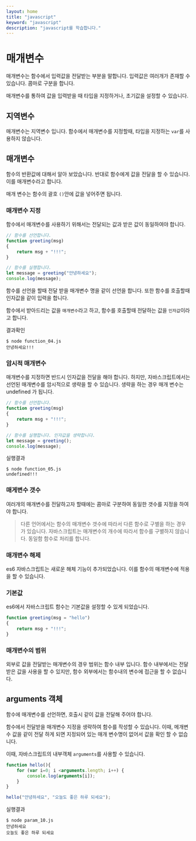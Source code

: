 ```yaml
---
layout: home
title: "javascript"
keyword: "javascript"
description: "javascript를 학습합니다."
---
```


# 매개변수
매개변수는 함수에서 입력값을 전달받는 부분을 말합니다.
입력값은 여러개가 존재할 수 있습니다. 콤마로 구분을 합니다.

매개변수를 통하여 값을 입력받을 때 타입을 지정하거나, 초기값을 설정할 수 있습니다.

## 지역변수
매개변수는 지역변수 입니다.
함수에서 매개변수를 지정할때, 타입을 지정하는 `var`를 사용하지 않습니다.



## 매개변수
함수의 반환값에 대해서 알아 보았습니다. 반대로 함수에게 값을 전달을 할 수 있습니다.  
이를 매개변수라고 합니다.

매개 변수는 함수의 괄호 `()`안에 값을 넣어주면 됩니다.

### 매개변수 지정
함수에서 매개변수를 사용하기 위해서는 전달되는 값과 받은 값이 동일하여야 합니다.

```javascript
// 함수를 선언합니다.
function greeting(msg)
{
    return msg + "!!!";
}

// 함수를 실행합니다.
let message = greeting("안녕하세요");
console.log(message);
```

함수를 선언을 할때 전달 받을 매개변수 명을 같이 선언을 합니다. 또한 함수를 호출할때 인자값을 같이 입력을 합니다.

함수에서 받아드리는 값을 `매개변수`라고 하고, 함수를 호출할때 전달하는 값을 `인자값`이라고 합니다.

결과확인
```
$ node function_04.js
안녕하세요!!!
```

### 암시적 매개변수
매개변수를 지정하면 반드시 인자값을 전달을 해야 합니다. 하지만, 자바스크립트에서는 선언된 매개변수를 암시적으로 생략을 할 수 있습니다.
생략을 하는 경우 매개 변수는 undefined 가 됩니다.

```javascript
// 함수를 선언합니다.
function greeting(msg)
{
    return msg + "!!!";
}

// 함수를 실행합니다. 인자값을 생략합니다.
let message = greeting();
console.log(message);
```

실행결과
```
$ node function_05.js
undefined!!!
```

### 매게변수 갯수
여러개의 매개변수를 전달하고자 할때에는 콤마로 구분하여 동일한 갯수를 지정을 하여야 합니다.

> 다른 언어에서는 함수의 매개변수 갯수에 따라서 다른 함수로 구별을 하는 경우가 있습니다.
> 자바스크립트는 매개변수의 개수에 따라서 함수를 구별하지 않습니다. 동일함 함수로 처리를 합니다.


### 매개변수 해제
es6 자바스크립트는 새로운 해체 기능이 추가되었습니다.
이를 함수의 매개변수에 적용을 할 수 있습니다.

### 기본값
es6에서 자바스크립트 함수는 기본값을 설정할 수 있게 되었습니다.

```javascript
function greeting(msg = "hello")
{
    return msg + "!!!";
}
```

### 매개변수의 범위
외부로 값을 전달받는 매개변수의 경우 범위는 함수 내부 입니다.
함수 내부에서는 전달 받은 값을 사용을 할 수 있지만, 함수 외부에서는 함수내의 변수에 접근을 할 수 없습니다.



## arguments 객체
함수에 매개변수를 선언하면, 호출시 같이 값을 전달해 주어야 합니다.

함수에서 전달받을 매개변수 지정을 생략하여 함수를 작성할 수 있습니다. 이때, 메개변수 값을 같이 전달 하게 되면
지정되어 있는 매개 변수명이 없어서 값을 확인 할 수 없습니다.

이때, 자바스크립트의 내부객체 `arguments`를 사용할 수 있습니다.

```javascript
function hello(){
    for (var i=0; i <arguments.length; i++) {
        console.log(arguments[i]);
    }
}

hello("안녕하세요", "오늘도 좋은 하루 되세요");
```

실행결과
```
$ node param_10.js
안녕하세요
오늘도 좋은 하루 되세요
```
